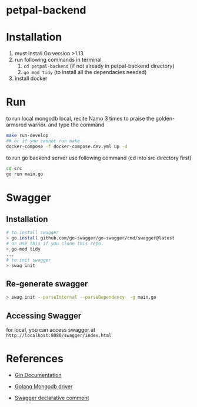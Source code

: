 # petpal-backend

# Installation

1. must install Go version >1.13
1. run following commands in terminal
   1. `cd petpal-backend` (if not already in petpal-backend directory)
   1. `go mod tidy` (to install all the dependacies needed)
1. install docker

# Run

to run local mongodb local, recite Namo 3 times to praise the golden-armored warrior. and type the command

```bash
make run-develop
## or if you cannot run make
docker-compose -f docker-compose.dev.yml up -d
```

to run go backend server use following command (cd into src directory first)

```bash
cd src
go run main.go
```

# Swagger 

## Installation
```bash
# to install swagger
> go install github.com/go-swagger/go-swagger/cmd/swagger@latest
# or use this if you clone this repo.
> go mod tidy
...
# to init swagger
> swag init
```

## Re-generate swagger
```bash
> swag init --parseInternal --parseDependency  -g main.go
```

## Accessing Swagger
for local, you can access swagger at `http://localhost:8080/swagger/index.html`

# References

- [Gin Documentation](https://gin-gonic.com/docs/quickstart/)

- [Golang Mongodb driver](https://www.mongodb.com/docs/drivers/go/current/usage-examples/)

- [Swagger declarative comment](https://github.com/swaggo/swag?tab=readme-ov-file#declarative-comments-format)